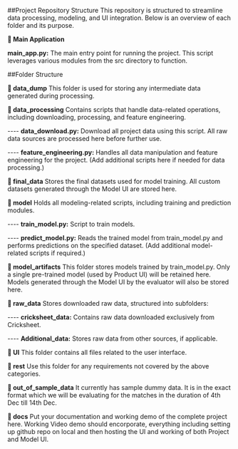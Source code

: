 ##Project Repository Structure
This repository is structured to streamline data processing, modeling, and UI integration. Below is an overview of each folder and its purpose.


**🚀 Main Application**

**main_app.py:** The main entry point for running the project. This script leverages various modules from the src directory to function.




##Folder Structure



**📁 data_dump**
This folder is used for storing any intermediate data generated during processing.


**📁 data_processing**
Contains scripts that handle data-related operations, including downloading, processing, and feature engineering.


---- **data_download.py:** Download all project data using this script. All raw data sources are processed here before further use.

---- **feature_engineering.py:** Handles all data manipulation and feature engineering for the project.
(Add additional scripts here if needed for data processing.)



**📁 final_data**
Stores the final datasets used for model training. All custom datasets generated through the Model UI are stored here.



**📁 model**
Holds all modeling-related scripts, including training and prediction modules.


---- **train_model.py:** Script to train models.

---- **predict_model.py:** Reads the trained model from train_model.py and performs predictions on the specified dataset.
(Add additional model-related scripts if required.)



**📁 model_artifacts**
This folder stores models trained by train_model.py. Only a single pre-trained model (used by Product UI) will be retained here. Models generated through the Model UI by the evaluator will also be stored here.



**📁 raw_data**
Stores downloaded raw data, structured into subfolders:

---- **cricksheet_data:** Contains raw data downloaded exclusively from Cricksheet.

---- **Additional_data:** Stores raw data from other sources, if applicable.



**📁 UI**
This folder contains all files related to the user interface.



**📁 rest**
Use this folder for any requirements not covered by the above categories.


**📁 out_of_sample_data**
It currently has sample dummy data. It is in the exact format which we will be evaluating for the matches in the duration of 4th Dec till 14th Dec.


**📁 docs**
Put your documentation and working demo of the complete project here. 
Working Video demo should encorporate, everything including setting up github repo on local and then hosting the UI and working of both Project and Model UI.

